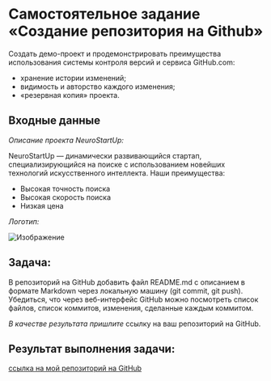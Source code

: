 # Самостоятельное задание «Создание репозитория на Github»
Создать демо-проект и продемонстрировать преимущества использования системы контроля версий и сервиса GitHub.com:

- хранение истории изменений;
- видимость и авторство каждого изменения;
- «резервная копия» проекта.

## Входные данные
*Описание проекта NeuroStartUp:*

NeuroStartUp — динамически развивающийся стартап, специализирующийся на поиске с использованием новейших технологий искусственного интеллекта. Наши преимущества:

- Высокая точность поиска
- Высокая скорость поиска
- Низкая цена

*Логотип:*

![Изображение](https://camo.githubusercontent.com/79ee96a8b8fa098c44d1ca302006f24d008408a1c22fc13260437214d705a23d/68747470733a2f2f6e65746f6c6f67792d636f64652e6769746875622e696f2f6769742d686f6d65776f726b732f696e74726f64756374696f6e2f6173736574732f6c6f676f2e706e67)


## Задача:
В репозиторий на GitHub добавить файл README.md с описанием в формате Markdown через локальную машину (git commit, git push). Убедиться, что через веб-интерфейс GitHub можно посмотреть список файлов, список коммитов, изменения, сделанные каждым коммитом.

*В качестве результата пришлите* cсылку на ваш репозиторий на GitHub.

## Результат выполнения задачи:
[ссылка на мой репозиторий на GitHub](https://github.com/Natalchik/demo.git)
